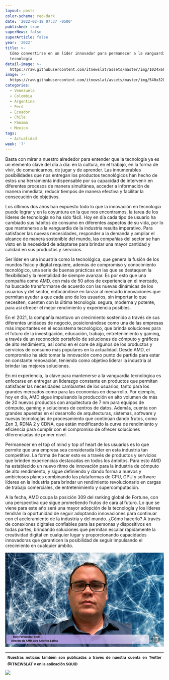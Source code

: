 ```yaml
---
layout: posts
color-schema: red-dark
date: '2022-02-18 07:37 -0500'
published: true
superNews: false
superArticle: false
year: '2022'
title: >-
  Cómo convertirse en un líder innovador para permanecer a la vanguardia de la
  tecnología
detail-image: >-
  https://raw.githubusercontent.com/itnewslat/assets/master/img/1024x680/Tony-Fernandez-Stoll-g.jpg
image: >-
  https://raw.githubusercontent.com/itnewslat/assets/master/img/540x320/Tony-Fernandez-Stoll-p.jpg
categories:
  - Venezuela
  - Colombia
  - Argentina
  - Perú
  - Ecuador
  - Chile
  - Panama
  - Mexico
tags:
  - Actualidad
week: '7'
---
```

Basta con mirar a nuestro alrededor para entender que la tecnología ya es un elemento clave del día a día: en la cultura, en el trabajo, en la forma de vivir, de comunicarnos, de jugar y de aprender. Las innumerables posibilidades que nos entregan los productos tecnológicos han hecho de estos una herramienta indispensable por su capacidad de intervenir en diferentes procesos de manera simultánea, acceder a información de manera inmediata, reducir tiempos de manera efectiva y facilitar la consecución de objetivos.

Los últimos dos años han expuesto todo lo que la innovación en tecnología puede lograr y en la coyuntura en la que nos encontramos, la tarea de los líderes de tecnología no ha sido fácil. Hoy en día cada tipo de usuario ha cambiado sus hábitos de consumo en diferentes aspectos de su vida, por lo que mantenerse a la vanguardia de la industria resulta imperativo. Para satisfacer las nuevas necesidades, responder a la demanda y ampliar el alcance de manera sostenible del mundo, las compañías del sector se han visto en la necesidad de adaptarse para brindar una mayor cantidad y calidad en sus productos y servicios. 

Ser líder en una industria como la tecnológica, que genera la fusión de los mundos físico y digital requiere, además de compromiso y conocimiento tecnológico, una serie de buenas prácticas en las que se destaquen la flexibilidad y la mentalidad de siempre avanzar. Es por esto que una compañía como AMD, con más de 50 años de experiencia en el mercado, ha buscado transformarse de acuerdo con las nuevas dinámicas de los usuarios y del sector, enfocándose en lanzar al mercado innovaciones que permitan ayudar a que cada uno de los usuarios, sin importar lo que necesiten, cuenten con la última tecnología: segura, moderna y potente, para así ofrecer el mejor rendimiento y experiencia posibles.

En el 2021, la compañía mantuvo un crecimiento sostenido a través de sus diferentes unidades de negocio, posicionándose como una de las empresas más importantes en el ecosistema tecnológico, que brinda soluciones para el futuro de la investigación, educación, trabajo, entretenimiento y gaming, a través de un reconocido portafolio de soluciones de cómputo y gráficos de alto rendimiento, así como en el core de algunos de los productos y servicios de consumo más populares en la actualidad. Desde AMD, el compromiso ha sido tomar la innovación como punto de partida para estar en constante renovación, teniendo como objetivo liderar la industria al brindar las mejores soluciones. 

En mi experiencia, la clave para mantenerse a la vanguardia tecnológica es enfocarse en entregar un liderazgo constante en productos que permitan satisfacer las necesidades cambiantes de los usuarios, tanto para los grandes mercados como para las economías en desarrollo. Por ejemplo, hoy en día, AMD sigue impulsando la producción en alto volumen de más de 20 nuevos productos con arquitectura de 7 nm para equipos de cómputo, gaming y soluciones de centros de datos. Además, cuenta con grandes apuestas en el desarrollo de arquitecturas, sistemas, software y nuevas tecnologías de procesamiento que continúan dando frutos, como Zen 3, RDNA 2 y CDNA, que están modificando la curva de rendimiento y eficiencia para cumplir con el compromiso de ofrecer soluciones diferenciadas de primer nivel. 

Permanecer en el top of mind y top of heart de los usuarios es lo que permite que una empresa sea considerada líder en esta industria tan competitiva. La forma de hacer esto es a través de productos y servicios que brinden experiencias destacadas en todos los ámbitos. Para esto AMD ha establecido un nuevo ritmo de innovación para la industria de cómputo de alto rendimiento, y sigue definiendo y dando forma a nuevos y ambiciosos planes combinando las plataformas de CPU, GPU y software líderes en la industria para brindar un rendimiento revolucionario en cargas de trabajo comerciales, de entretenimiento y supercomputación.

A la fecha, AMD ocupa la posición 309 del ranking global de Fortune, con una perspectiva que sigue prometiendo frutos de cara al futuro. Lo que se viene para este año será una mayor adopción de la tecnología y los líderes tendrán la oportunidad de seguir adoptando innovaciones para continuar con el aceleramiento de la industria y del mundo. ¿Cómo hacerlo? A través de conexiones digitales confiables para las personas y dispositivos en todas partes, brindando soluciones que permitan escalar rápidamente la creatividad digital en cualquier lugar y proporcionando capacidades innovadoras que garanticen la posibilidad de seguir impulsando el crecimiento en cualquier ámbito.

![](https://raw.githubusercontent.com/itnewslat/assets/master/img/540x320/Tony-Fernandez-Stoll-p.jpg)

<table style="height: 42px;" width="569">
<tbody>
<tr>
<td style="text-align: justify;"><sub><strong>Nuestras noticias también son publicadas a través de nuestra cuenta en Twitter <a href="https://twitter.com/itnewslat?lang=es">@ITNEWSLAT</a> y en la aplicación <a href="https://squidapp.co/en/">SQUID</a></strong></sub></td>
</tr>
</tbody>
</table>

<img src="https://tracker.metricool.com/c3po.jpg?hash=56f88a41e39ab42c063cc51676587a04"/>